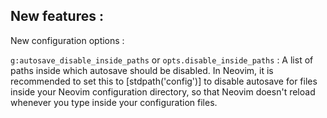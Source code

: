 ## New features :

New configuration options :

`g:autosave_disable_inside_paths` or `opts.disable_inside_paths` : A list of paths inside which autosave should be disabled. In Neovim, it is recommended to set this to [stdpath('config')] to disable autosave for files inside your Neovim configuration directory, so that Neovim doesn't reload whenever you type inside your configuration files.
